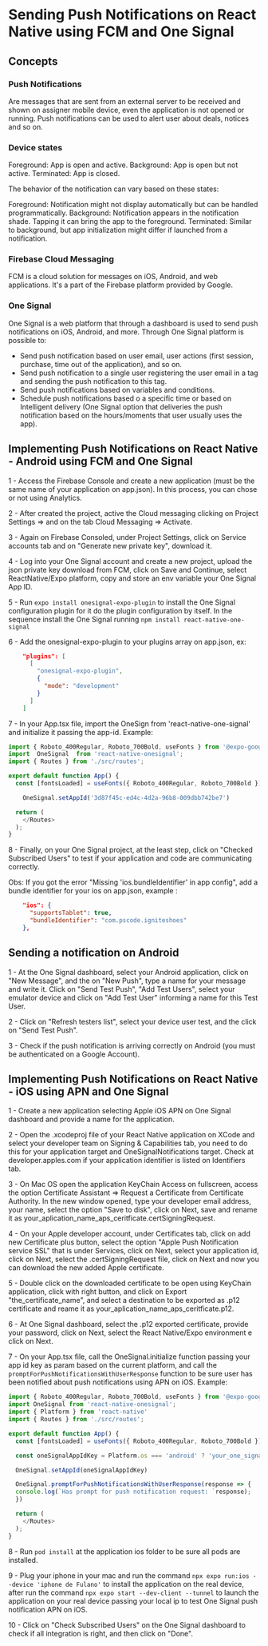 # Sending Push Notifications on React Native using FCM and One Signal
## Concepts

### Push Notifications

Are messages that are sent from an external server to be received and shown on assigner mobile device, even the application is not opened or running. Push notifications can be used to alert user about deals, notices and so on.

### Device states

Foreground: App is open and active.
Background: App is open but not active.
Terminated: App is closed.

The behavior of the notification can vary based on these states:

Foreground: Notification might not display automatically but can be handled programmatically.
Background: Notification appears in the notification shade. Tapping it can bring the app to the foreground.
Terminated: Similar to background, but app initialization might differ if launched from a notification.

### Firebase Cloud Messaging

FCM is a cloud solution for messages on iOS, Android, and web applications. It's a part of the Firebase platform provided by Google.

### One Signal

One Signal is a web platform that through a dashboard is used to send push notifications on iOS, Android, and more. Through One Signal platform is possible to: 

- Send push notification based on user email, user actions (first session, purchase, time out of the application), and so on. 
- Send push notification to a single user registering the user email in a tag and sending the push notification to this tag.
- Send push notifications based on variables and conditions.
- Schedule push notifications based o a specific time or based on Intelligent delivery (One Signal option that deliveries the push notification based on the hours/moments that user usually uses the app).

## Implementing Push Notifications on React Native - Android using FCM and One Signal

1 - Access the Firebase Console and create a new application (must be the same name of your application on app.json). In this process, you can chose or not using Analytics.

2 - After created the project, active the Cloud messaging clicking on Project Settings => and on the tab Cloud Messaging => Activate.

3 - Again on Firebase Consoled, under  Project Settings, click on Service accounts tab and on "Generate new private key", download it.

4 - Log into your One Signal account and create a new project, upload the json private key download from FCM, click on Save and Continue,  select ReactNative/Expo platform, copy and store an env variable your One Signal App ID. 

5 - Run ```expo install onesignal-expo-plugin``` to install the One Signal configuration plugin for it do the plugin configuration by itself. In the sequence install the One Signal running ```npm install react-native-one-signal```

6 - Add the onesignal-expo-plugin to your plugins array on app.json, ex:

```json
    "plugins": [
      [
        "onesignal-expo-plugin",
        {
          "mode": "development"
        }
      ]
    ]
```

7 - In your App.tsx file, import the OneSign from 'react-native-one-signal' and initialize it passing the app-id. Example:

```typescript
import { Roboto_400Regular, Roboto_700Bold, useFonts } from '@expo-google-fonts/roboto';
import  OneSignal  from 'react-native-onesignal';
import { Routes } from './src/routes';

export default function App() {
  const [fontsLoaded] = useFonts({ Roboto_400Regular, Roboto_700Bold });

    OneSignal.setAppId('3d87f45c-ed4c-4d2a-96b8-009dbb742be7')

  return (
    </Routes>
  );
}
```

8 - Finally, on your One Signal project, at the least step, click on "Checked Subscribed Users" to test if your application and code are communicating correctly.

Obs: If you got the error "Missing 'ios.bundleIdentifier' in app config", add a bundle identifier for your ios on app.json, example :

```json
    "ios": {
      "supportsTablet": true,
      "bundleIdentifier": "com.pscode.igniteshoes"
    },
```

## Sending a notification on Android

1 - At the One Signal dashboard, select your Android application, click on "New Message", and the on "New Push", type a name for your message and write it. Click on "Send Test Push", "Add Test Users", select your emulator device and click on "Add Test User" informing a name for this Test User.

2 - Click on "Refresh testers list", select your device user test, and the click on "Send Test Push".

3 - Check if the push notification is arriving correctly on Android (you must be authenticated on a Google Account).

## Implementing Push Notifications on React Native - iOS using APN and One Signal


1 - Create a new application selecting Apple iOS APN on One Signal dashboard and provide a name for the application.

2 - Open the .xcodeproj file of your React Native application on XCode and select your developer team on Signing & Capabilities tab, you need to do this for your application target and OneSignalNotifications target. Check at developer.apples.com if your application identifier is listed on Identifiers tab.

3 - On Mac OS open the application KeyChain Access on fullscreen, access the option Certificate Assistant => Request a Certificate from Certificate Authority. In the new window opened, type your developer email address, your name, select the option "Save to disk", click on Next, save and rename it as your_aplication_name_aps_ceritficate.certSigningRequest.

4 - On your Apple developer account, under Certificates tab, click on add new Certificate plus button, select the option "Apple Push Notification service SSL" that is under Services, click on Next, select your application id, click on Next, select the .certSigningRequest file, click on Next and now you can download the new added Apple certificate.

5 - Double click on the downloaded certificate to be open using KeyChain application, click with right button, and click on Export "the_certificate_name", and select a destination to be exported as .p12 certificate and reame it as your_aplication_name_aps_ceritficate.p12.

6 - At One Signal dashboard, select the .p12 exported certificate, provide your password, click on Next, select the React Native/Expo environment e click on Next.

7 - On your App.tsx file, call the OneSignal.initialize function passing your app id key as param based on the current platform, and call the `promptForPushNotificationsWithUserResponse` function to be sure user has been notified about push notifications using APN on iOS. Example: 

```typescript
import { Roboto_400Regular, Roboto_700Bold, useFonts } from '@expo-google-fonts/roboto';
import OneSignal from 'react-native-onesignal';
import { Platform } from 'react-native'
import { Routes } from './src/routes';

export default function App() {
  const [fontsLoaded] = useFonts({ Roboto_400Regular, Roboto_700Bold });

  const oneSignalAppIdKey = Platform.os === 'android' ? 'your_one_signal_app_id_key_android' : 'your_one_signal_app_id_key_ios'

  OneSignal.setAppId(oneSignalAppIdKey)

  OneSignal.promptForPushNotificationsWithUserResponse(response => {
  console.log(`Has prompt for push notification request: `response);
  })

  return (
    </Routes>
  );
}
```

8 - Run `pod install` at the application ios folder to be sure all pods are installed.

9 - Plug your iphone in your mac and run the command `npx expo run:ios --device 'iphone de Fulano'` to install the application on the real device, after run the command `npx expo start --dev-client --tunnel` to launch the application on your real device passing your local ip to test One Signal push notification APN on iOS.

10 - Click on "Check Subscribed Users" on the One Signal dashboard to check if all integration is right, and then click on "Done".

